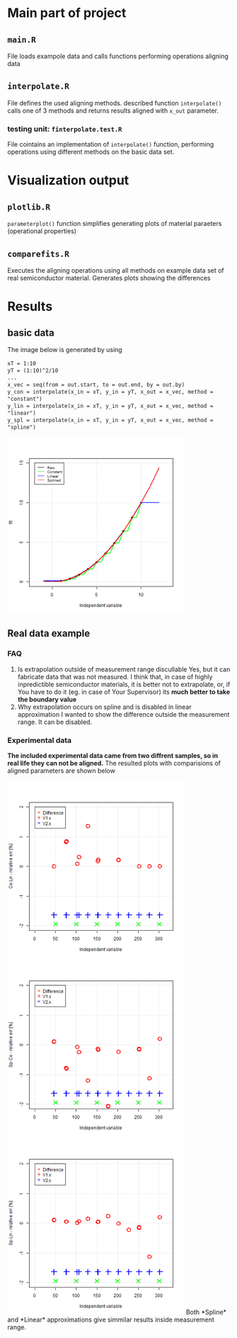 # Main part of project

## ``main.R``
File loads exampole data and calls functions performing operations aligning data

## ``interpolate.R``
File defines the used aligning methods. described function ``interpolate()`` calls one of 3 methods and returns results aligned with ``x_out`` parameter.

### testing unit: ``finterpolate.test.R``
File cointains an implementation of ``interpolate()`` function, performing operations using different methods on the basic data set.

# Visualization output

## ``plotlib.R``
``parameterplot()`` function simplifies generating plots of material paraeters (operational properties)

## ``comparefits.R``
Executes the aligning operations using all methods on example data set of real semiconductor material. Generates plots showing the differences

# Results
## basic data
The image below is generated by using 
```
xT = 1:10
yT = (1:10)^2/10
...
x_vec = seq(from = out.start, to = out.end, by = out.by)
y_con = interpolate(x_in = xT, y_in = yT, x_out = x_vec, method = "constant")
y_lin = interpolate(x_in = xT, y_in = yT, x_out = x_vec, method = "linear")
y_spl = interpolate(x_in = xT, y_in = yT, x_out = x_vec, method = "spline")
```

<img src="plot/G01-Lin-vs-Spl.png" width = "400">

## Real data example
### FAQ
1. Is extrapolation outside of measurement range discullable
Yes, but it can fabricate data that was not measured. I think that, in case of highly inpredictible semiconductor materials, it is better not to extrapolate, or, if You have to do it (eg. in case of Your Supervisor) its **much better to take the boundary value**
2. Why extrapolation occurs on spline and is disabled in linear approximation
I wanted to show the difference outside the measurement range. It can be disabled. 
### Experimental data
**The included experimental data came from two diffrent samples, so in real life they can not be aligned.**
The resulted plots with comparisions of aligned parameters are shown below

<img src="plot/G01-RelativeErr[Co-Ln]-comp.png" width = "400">
<img src="plot/G01-RelativeErr[Sp-Co]-comp.png" width = "400">
<img src="plot/G01-RelativeErr[Sp-Ln]-comp.png" width = "400">
Both *Spline* and *Linear* approximations give simmilar results inside measurement range.
